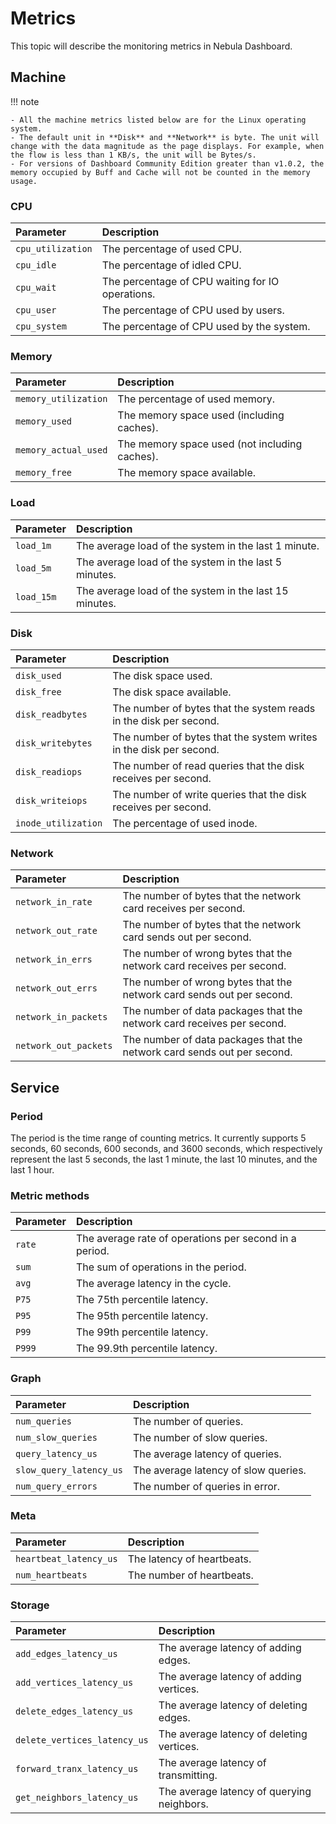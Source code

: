 # Metrics

This topic will describe the monitoring metrics in Nebula Dashboard.

## Machine

!!! note

    - All the machine metrics listed below are for the Linux operating system.
    - The default unit in **Disk** and **Network** is byte. The unit will change with the data magnitude as the page displays. For example, when the flow is less than 1 KB/s, the unit will be Bytes/s.
    - For versions of Dashboard Community Edition greater than v1.0.2, the memory occupied by Buff and Cache will not be counted in the memory usage.

### CPU

|Parameter|Description|
|:---|:---|
|`cpu_utilization`| The percentage of used CPU. |
|`cpu_idle`| The percentage of idled CPU. |
|`cpu_wait`| The percentage of CPU waiting for IO operations. |
|`cpu_user`| The percentage of CPU used by users. |
|`cpu_system`| The percentage of CPU used by the system. |

### Memory

|Parameter| Description|
|:---|:---|
|`memory_utilization`| The percentage of used memory. |
|`memory_used`| The memory space used (including caches). |
|`memory_actual_used`| The memory space used (not including caches). |
|`memory_free`| The memory space available. |

### Load

|Parameter| Description|
|:---|:---|
|`load_1m`| The average load of the system in the last 1 minute. |
|`load_5m`| The average load of the system in the last 5 minutes. |
|`load_15m`| The average load of the system in the last 15 minutes. |

### Disk

|Parameter| Description|
|:---|:---|
|`disk_used`| The disk space used. |
|`disk_free`| The disk space available. |
|`disk_readbytes`| The number of bytes that the system reads in the disk per second. |
|`disk_writebytes`| The number of bytes that the system writes in the disk per second. |
|`disk_readiops`| The number of read queries that the disk receives per second. |
|`disk_writeiops`| The number of write queries that the disk receives per second. |
|`inode_utilization`| The percentage of used inode. |

### Network

|Parameter| Description|
|:---|:---|
|`network_in_rate`| The number of bytes that the network card receives per second. |
|`network_out_rate`| The number of bytes that the network card sends out per second. |
|`network_in_errs`| The number of wrong bytes that the network card receives per second. |
|`network_out_errs`| The number of wrong bytes that the network card sends out per second. |
|`network_in_packets`| The number of data packages that the network card receives per second. |
|`network_out_packets`| The number of data packages that the network card sends out per second. |

## Service

### Period

The period is the time range of counting metrics. It currently supports 5 seconds, 60 seconds, 600 seconds, and 3600 seconds, which respectively represent the last 5 seconds, the last 1 minute, the last 10 minutes, and the last 1 hour.

### Metric methods

|Parameter|Description|
|:---|:---|
|`rate`| The average rate of operations per second in a period. |
|`sum`| The sum of operations in the period. |
|`avg`| The average latency in the cycle. |
|`P75`| The 75th percentile latency. |
|`P95`| The 95th percentile latency. |
|`P99`| The 99th percentile latency. |
|`P999`| The 99.9th percentile latency. |

### Graph

|Parameter| Description|
|:---|:---|
|`num_queries`| The number of queries. |
|`num_slow_queries`| The number of slow queries. |
|`query_latency_us`| The average latency of queries. |
|`slow_query_latency_us`| The average latency of slow queries. |
|`num_query_errors`| The number of queries in error. |

### Meta

|Parameter| Description|
|:---|:---|
|`heartbeat_latency_us`| The latency of heartbeats. |
|`num_heartbeats`| The number of heartbeats. |

### Storage

|Parameter| Description|
|:---|:---|
|`add_edges_latency_us`| The average latency of adding edges. |
|`add_vertices_latency_us`| The average latency of adding vertices. |
|`delete_edges_latency_us`| The average latency of deleting edges. |
|`delete_vertices_latency_us`| The average latency of deleting vertices. |
|`forward_tranx_latency_us`| The average latency of transmitting. |
|`get_neighbors_latency_us`| The average latency of querying neighbors. |
